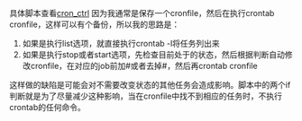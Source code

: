 具体脚本查看[cron_ctrl](./cron_ctrl)
因为我通常是保存一个cronfile，然后在执行crontab cronfile，这样可以有个备份，所以我的思路是：
1. 如果是执行list选项，就直接执行crontab -l将任务列出来
2. 如果是执行stop或者start选项，先检查目前处于的状态，然后根据判断自动修改cronfile，在对应的job前加#或者去掉#，然后再crontab cronfile

这样做的缺陷是可能会对不需要改变状态的其他任务会造成影响。脚本中的两个if判断就是为了尽量减少这种影响，当在cronfile中找不到相应的任务时，不执行crontab的任何命令。
